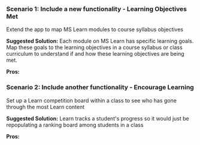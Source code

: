 ### Scenario 1: Include a new functionality - **Learning Objectives Met**
Extend the app to map MS Learn modules to course syllabus objectives

**Suggested Solution:** Each module on MS Learn has specific learning goals. Map these goals to the learning objectives in a course syllabus or class curriculum to understand if and how these learning objectives are being met. 

**Pros:**

### Scenario 2: Include another functionality - **Encourage Learning**
Set up a Learn competition board within a class to see who has gone through the most Learn content

**Suggested Solution:** Learn tracks a student's progress so it would just be repopulating a ranking board among students in a class

**Pros:**

